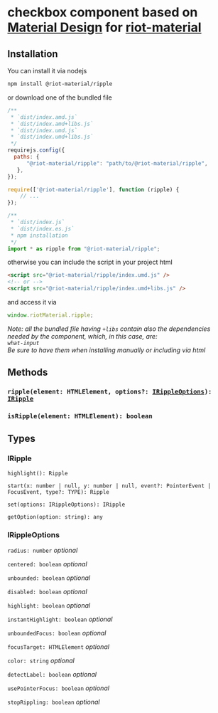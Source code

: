 # checkbox component based on [Material Design](https://material.io/components/selection-controls#checkboxes) for [riot-material](https://github.com/riot-material/riot-material)
## Installation
You can install it via nodejs
```sh
npm install @riot-material/ripple
```
or download one of the bundled file
```js
/**
 * `dist/index.amd.js`
 * `dist/index.amd+libs.js`
 * `dist/index.umd.js`
 * `dist/index.umd+libs.js`
 */
requirejs.config({
  paths: {
      "@riot-material/ripple": "path/to/@riot-material/ripple",
   },
});

require(['@riot-material/ripple'], function (ripple) {
    // ...
});

/**
 * `dist/index.js`
 * `dist/index.es.js`
 * npm installation
 */
import * as ripple from "@riot-material/ripple";

```
otherwise you can include the script in your project html
```html
<script src="@riot-material/ripple/index.umd.js" />
<!-- or -->
<script src="@riot-material/ripple/index.umd+libs.js" />
```
and access it via
```js
window.riotMaterial.ripple;
```
*Note: all the bundled file having `+libs` contain also the dependencies needed by the component, which, in this case, are:  
`what-input`  
Be sure to have them when installing manually or including via html*
## Methods
### `ripple(element: HTMLElement, options?: `[`IRippleOptions`](#irippleoptions)`): `[`IRipple`](#iripple)
### `isRipple(element: HTMLElement): boolean`
## Types
### IRipple
`highlight(): Ripple`

`start(x: number | null, y: number | null, event?: PointerEvent | FocusEvent, type?: TYPE): Ripple`

`set(options: IRippleOptions): IRipple`

`getOption(option: string): any`
### IRippleOptions
`radius: number` *optional*

`centered: boolean` *optional*

`unbounded: boolean` *optional*

`disabled: boolean` *optional*

`highlight: boolean` *optional*

`instantHighlight: boolean` *optional*

`unboundedFocus: boolean` *optional*

`focusTarget: HTMLElement` *optional*

`color: string` *optional*

`detectLabel: boolean` *optional*

`usePointerFocus: boolean` *optional*

`stopRippling: boolean` *optional*